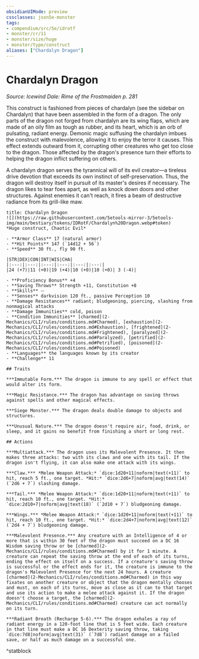 ```yaml
---
obsidianUIMode: preview
cssclasses: json5e-monster
tags:
- compendium/src/5e/idrotf
- monster/cr/11
- monster/size/huge
- monster/type/construct
aliases: ["Chardalyn Dragon"]
---
```

# Chardalyn Dragon
*Source: Icewind Dale: Rime of the Frostmaiden p. 281*  

This construct is fashioned from pieces of chardalyn (see the sidebar on Chardalyn) that have been assembled in the form of a dragon. The only parts of the dragon not forged from chardalyn are its wing flaps, which are made of an oily film as tough as rubber, and its heart, which is an orb of pulsating, radiant energy. Demonic magic suffusing the chardalyn imbues the construct with malevolence, allowing it to enjoy the terror it causes. This effect extends outward from it, corrupting other creatures who get too close to the dragon. Those affected by the dragon's presence turn their efforts to helping the dragon inflict suffering on others.

A chardalyn dragon serves the tyrannical will of its evil creator—a tireless drive devotion that exceeds its own instinct of self-preservation. Thus, the dragon will destroy itself in pursuit of its master's desires if necessary. The dragon likes to tear foes apart, as well as knock down doors and other structures. Against enemies it can't reach, it fires a beam of destructive radiance from its grill-like maw.

```ad-statblock
title: Chardalyn Dragon
![](https://raw.githubusercontent.com/5etools-mirror-3/5etools-img/main/bestiary/tokens/IDRotF/Chardalyn%20Dragon.webp#token)
*Huge construct, Chaotic Evil*

- **Armor Class** 17 (natural armor)
- **Hit Points** 147 (`14d12 + 56`)
- **Speed** 30 ft., fly 90 ft.

|STR|DEX|CON|INT|WIS|CHA|
|:---:|:---:|:---:|:---:|:---:|:---:|
|24 (+7)|11 (+0)|19 (+4)|10 (+0)|10 (+0)| 3 (-4)|

- **Proficiency Bonus** +4
- **Saving Throws** Strength +11, Constitution +8
- **Skills** ⏤
- **Senses** darkvision 120 ft., passive Perception 10
- **Damage Resistances** radiant; bludgeoning, piercing, slashing from nonmagical attacks
- **Damage Immunities** cold, poison
- **Condition Immunities** [charmed](2-Mechanics/CLI/rules/conditions.md#Charmed), [exhaustion](2-Mechanics/CLI/rules/conditions.md#Exhaustion), [frightened](2-Mechanics/CLI/rules/conditions.md#Frightened), [paralyzed](2-Mechanics/CLI/rules/conditions.md#Paralyzed), [petrified](2-Mechanics/CLI/rules/conditions.md#Petrified), [poisoned](2-Mechanics/CLI/rules/conditions.md#Poisoned)
- **Languages** the languages known by its creator
- **Challenge** 11

## Traits

***Immutable Form.*** The dragon is immune to any spell or effect that would alter its form.

***Magic Resistance.*** The dragon has advantage on saving throws against spells and other magical effects.

***Siege Monster.*** The dragon deals double damage to objects and structures.

***Unusual Nature.*** The dragon doesn't require air, food, drink, or sleep, and it gains no benefit from finishing a short or long rest.

## Actions

***Multiattack.*** The dragon uses its Malevolent Presence. It then makes three attacks: two with its claws and one with its tail. If the dragon isn't flying, it can also make one attack with its wings.

***Claw.*** *Melee Weapon Attack:* `dice:1d20+11|noform|text(+11)` to hit, reach 5 ft., one target. *Hit:* `dice:2d6+7|noform|avg|text(14)` (`2d6 + 7`) slashing damage.

***Tail.*** *Melee Weapon Attack:* `dice:1d20+11|noform|text(+11)` to hit, reach 10 ft., one target. *Hit:* `dice:2d10+7|noform|avg|text(18)` (`2d10 + 7`) bludgeoning damage.

***Wings.*** *Melee Weapon Attack:* `dice:1d20+11|noform|text(+11)` to hit, reach 10 ft., one target. *Hit:* `dice:2d4+7|noform|avg|text(12)` (`2d4 + 7`) bludgeoning damage.

***Malevolent Presence.*** Any creature with an Intelligence of 4 or more that is within 30 feet of the dragon must succeed on a DC 16 Wisdom saving throw or be [charmed](2-Mechanics/CLI/rules/conditions.md#Charmed) by it for 1 minute. A creature can repeat the saving throw at the end of each of its turns, ending the effect on itself on a success. If a creature's saving throw is successful or the effect ends for it, the creature is immune to the dragon's Malevolent Presence for the next 24 hours. A creature [charmed](2-Mechanics/CLI/rules/conditions.md#Charmed) in this way fixates on another creature or object that the dragon mentally chooses and must, on each of its turns, move as close as it can to that target and use its action to make a melee attack against it. If the dragon doesn't choose a target, the [charmed](2-Mechanics/CLI/rules/conditions.md#Charmed) creature can act normally on its turn.

***Radiant Breath (Recharge 5-6).*** The dragon exhales a ray of radiant energy in a 120-foot line that is 5 feet wide. Each creature in that line must make a DC 16 Dexterity saving throw, taking `dice:7d8|noform|avg|text(31)` (`7d8`) radiant damage on a failed save, or half as much damage on a successful one.
```
^statblock